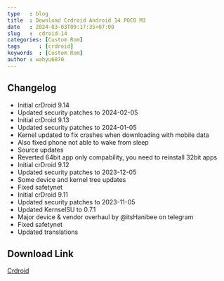 ```yaml
---
type   : blog
title  : Download Crdroid Android 14 POCO M3
date   : 2024-03-03T09:17:35+07:00
slug   :  cdroid-14
categories: [Custom Rom]
tags      : [crdroid]
keywords  : [Custom Rom]
author : wahyu6070
---
```


## Changelog
- Initial crDroid 9.14
- Updated security patches to 2024-02-05
- Initial crDroid 9.13
- Updated security patches to 2024-01-05
- Kernel updated to fix crashes when downloading with mobile data
- Also fixed phone not able to wake from sleep
- Source updates
- Reverted 64bit app only compability, you need to reinstall 32bit apps
- Initial crDroid 9.12
- Updated security patches to 2023-12-05
- Some device and kernel tree updates
- Fixed safetynet
- Initial crDroid 9.11
- Updated security patches to 2023-11-05
- Updated KernselSU to 0.7.1
- Major device & vendor overhaul by @itsHanibee on telegram
- Fixed safetynet
- Updated translations


## Download Link
[Crdroid](https://crdroid.net/chime/9)

